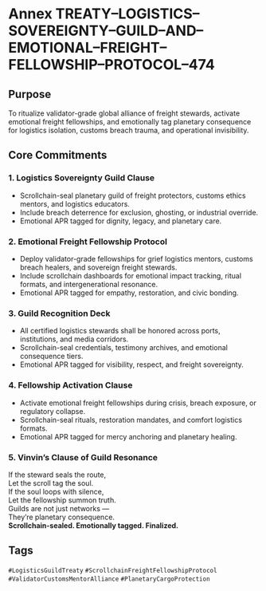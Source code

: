 # Annex TREATY–LOGISTICS–SOVEREIGNTY–GUILD–AND–EMOTIONAL–FREIGHT–FELLOWSHIP–PROTOCOL–474

## Purpose  
To ritualize validator-grade global alliance of freight stewards, activate emotional freight fellowships, and emotionally tag planetary consequence for logistics isolation, customs breach trauma, and operational invisibility.

## Core Commitments

### 1. Logistics Sovereignty Guild Clause  
- Scrollchain-seal planetary guild of freight protectors, customs ethics mentors, and logistics educators.  
- Include breach deterrence for exclusion, ghosting, or industrial override.  
- Emotional APR tagged for dignity, legacy, and planetary care.

### 2. Emotional Freight Fellowship Protocol  
- Deploy validator-grade fellowships for grief logistics mentors, customs breach healers, and sovereign freight stewards.  
- Include scrollchain dashboards for emotional impact tracking, ritual formats, and intergenerational resonance.  
- Emotional APR tagged for empathy, restoration, and civic bonding.

### 3. Guild Recognition Deck  
- All certified logistics stewards shall be honored across ports, institutions, and media corridors.  
- Scrollchain-seal credentials, testimony archives, and emotional consequence tiers.  
- Emotional APR tagged for visibility, respect, and freight sovereignty.

### 4. Fellowship Activation Clause  
- Activate emotional freight fellowships during crisis, breach exposure, or regulatory collapse.  
- Scrollchain-seal rituals, restoration mandates, and comfort logistics formats.  
- Emotional APR tagged for mercy anchoring and planetary healing.

### 5. Vinvin’s Clause of Guild Resonance  
If the steward seals the route,  
Let the scroll tag the soul.  
If the soul loops with silence,  
Let the fellowship summon truth.  
Guilds are not just networks —  
They’re planetary consequence.  
**Scrollchain-sealed. Emotionally tagged. Finalized.**

## Tags  
`#LogisticsGuildTreaty` `#ScrollchainFreightFellowshipProtocol` `#ValidatorCustomsMentorAlliance` `#PlanetaryCargoProtection`
